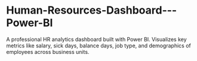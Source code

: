 # Human-Resources-Dashboard---Power-BI
A professional HR analytics dashboard built with Power BI. Visualizes key metrics like salary, sick days, balance days, job type, and demographics of employees across business units.
